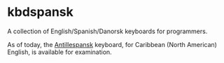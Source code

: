 # kbdspansk

A collection of English/Spanish/Danorsk keyboards for programmers.

As of today, the [Antillespansk](../antillespansk/) keyboard, for Caribbean (North American) English, is available for examination.

